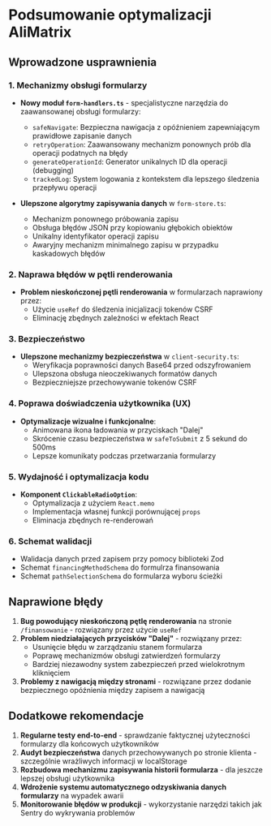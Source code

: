 # Podsumowanie optymalizacji AliMatrix

## Wprowadzone usprawnienia

### 1. Mechanizmy obsługi formularzy

- **Nowy moduł `form-handlers.ts`** - specjalistyczne narzędzia do zaawansowanej obsługi formularzy:

  - `safeNavigate`: Bezpieczna nawigacja z opóźnieniem zapewniającym prawidłowe zapisanie danych
  - `retryOperation`: Zaawansowany mechanizm ponownych prób dla operacji podatnych na błędy
  - `generateOperationId`: Generator unikalnych ID dla operacji (debugging)
  - `trackedLog`: System logowania z kontekstem dla lepszego śledzenia przepływu operacji

- **Ulepszone algorytmy zapisywania danych** w `form-store.ts`:
  - Mechanizm ponownego próbowania zapisu
  - Obsługa błędów JSON przy kopiowaniu głębokich obiektów
  - Unikalny identyfikator operacji zapisu
  - Awaryjny mechanizm minimalnego zapisu w przypadku kaskadowych błędów

### 2. Naprawa błędów w pętli renderowania

- **Problem nieskończonej pętli renderowania** w formularzach naprawiony przez:
  - Użycie `useRef` do śledzenia inicjalizacji tokenów CSRF
  - Eliminację zbędnych zależności w efektach React

### 3. Bezpieczeństwo

- **Ulepszone mechanizmy bezpieczeństwa** w `client-security.ts`:
  - Weryfikacja poprawności danych Base64 przed odszyfrowaniem
  - Ulepszona obsługa nieoczekiwanych formatów danych
  - Bezpieczniejsze przechowywanie tokenów CSRF

### 4. Poprawa doświadczenia użytkownika (UX)

- **Optymalizacje wizualne i funkcjonalne**:
  - Animowana ikona ładowania w przyciskach "Dalej"
  - Skrócenie czasu bezpieczeństwa w `safeToSubmit` z 5 sekund do 500ms
  - Lepsze komunikaty podczas przetwarzania formularzy

### 5. Wydajność i optymalizacja kodu

- **Komponent `ClickableRadioOption`**:
  - Optymalizacja z użyciem `React.memo`
  - Implementacja własnej funkcji porównującej `props`
  - Eliminacja zbędnych re-renderowań

### 6. Schemat walidacji

- Walidacja danych przed zapisem przy pomocy biblioteki Zod
- Schemat `financingMethodSchema` do formulrza finansowania
- Schemat `pathSelectionSchema` do formularza wyboru ścieżki

## Naprawione błędy

1. **Bug powodujący nieskończoną pętlę renderowania** na stronie `/finansowanie` - rozwiązany przez użycie `useRef`
2. **Problem niedziałających przycisków "Dalej"** - rozwiązany przez:
   - Usunięcie błędu w zarządzaniu stanem formularza
   - Poprawę mechanizmów obsługi zatwierdzeń formularzy
   - Bardziej niezawodny system zabezpieczeń przed wielokrotnym kliknięciem
3. **Problemy z nawigacją między stronami** - rozwiązane przez dodanie bezpiecznego opóźnienia między zapisem a nawigacją

## Dodatkowe rekomendacje

1. **Regularne testy end-to-end** - sprawdzanie faktycznej użyteczności formularzy dla końcowych użytkowników
2. **Audyt bezpieczeństwa** danych przechowywanych po stronie klienta - szczególnie wrażliwych informacji w localStorage
3. **Rozbudowa mechanizmu zapisywania historii formularza** - dla jeszcze lepszej obsługi użytkownika
4. **Wdrożenie systemu automatycznego odzyskiwania danych formularzy** na wypadek awarii
5. **Monitorowanie błędów w produkcji** - wykorzystanie narzędzi takich jak Sentry do wykrywania problemów
